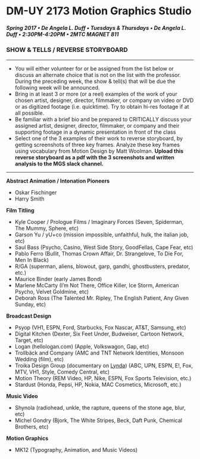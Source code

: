 # DM-UY 2173 Motion Graphics Studio

##### Spring 2017 • De Angela L. Duff • Tuesdays &amp; Thursdays • De Angela L. Duff • 2:30PM-4:20PM • 2MTC MAGNET 811

### SHOW & TELLS / REVERSE STORYBOARD

---

* You will either volunteer for or be assigned from the list below or discuss an alternate choice that is not on the list with the professor. During the preceding week, the show & tell(s) that will be due the following week will be announced. 
* Bring in at least 3 or more (or a reel) examples of the work of your chosen artist, designer, director, filmmaker, or company on video or DVD or as digitized footage (i.e. quicktime). Try to obtain hi-res footage if at all possible.
* Be familiar with a brief bio and be prepared to CRITICALLY discuss your assigned artist, designer, director, filmmaker, or company and their supporting footage in a dynamic presentation in front of the class
* Select one of the 3 examples of their work to reverse storyboard, by getting screenshots of three key frames. Analyze these key frames using vocabulary from Motion Design by Matt Woolman. **Upload this reverse storyboard as a pdf with the 3 screenshots and written analysis to the MGS slack channel.**

---

**Abstract Animation / Intonation Pioneers**
* Oskar Fischinger
* Harry Smith

**Film Titling**
* Kyle Cooper / Prologue Films / Imaginary Forces
(Seven, Spiderman, The Mummy, Sphere, etc)
* Garson Yu / yU+co
(mission impossible, unfaithful, hulk, the italian job, etc)
* Saul Bass
(Psycho, Casino, West Side Story, GoodFellas, Cape Fear, etc)
* Pablo Ferro
(Bullit, Thomas Crown Affair, Dr. Strangelove, To Die For, Men In Black)
* R/GA
(superman, aliens, blowout, garp, gandhi, ghostbusters, predator, etc.)
* Maurice Binder
(early James Bond)
* Marlene McCarty
(I’m Not There, Office Killer, Ice Storm, American Psycho, Velvet Goldmine, etc)
* Deborah Ross
(The Talented Mr. Ripley, The English Patient, Any Given Sunday, etc)

**Broadcast Design**
* Psyop
(VH1, ESPN, Ford, Starbucks, Fox Nascar, AT&T, Samsung, etc)
* Digital Kitchen
(Dexter, Six Feet Under, Budweiser, Cartoon Network, Target, etc)
* Logan (hellologan.com)
(Apple, Volkswagon, Gap, etc)
* Trollbäck and Company
(AMC and TNT Network Identities, Monsoon Wedding (film), etc)
* Troika Design Group (documentary on [Lynda](http://nyu.edu/lynda))
(ABC, UPN, ESPN, E!, Fox, MTV, VH1, Style, Comedy Central, etc)
* Motion Theory
(REM Video, HP, Nike, ESPN, Fox Sports Television, etc.)
* Stardust
(Honda, Pepsi, HP, Nokia, MAC Cosmetics, Microsoft, etc.)

**Music Video**
* Shynola
(radiohead, unkle, the rapture, queens of the stone age, blur, etc)
* Michel Gondry
(Bjork, The White Stripes, Beck, Daft Punk, Chemical Brothers, etc)

**Motion Graphics**
* MK12
(Typography, Animation, and Music Videos)